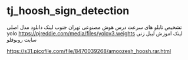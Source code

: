 # tj_hoosh_sign_detection
تشخیص تابلو های سرعت
درس هوش مصنوعی تهران جنوب
لینک دانلود مدل اصلی yolo
https://pjreddie.com/media/files/yolov3.weights
لینک اموزش لیبل زنی سایت روبوفلو

https://s31.picofile.com/file/8470039268/amoozesh_hoosh.rar.html
